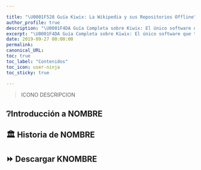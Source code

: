 ```yaml
---

title: "\U0001F528 Guía Kiwix: La Wikipedia y sus Repositorios Offline"
author_profile: true
description: "\U0001F4DA Guía Completa sobre Kiwix: El único software que te permite acceder a todo el conocimiento universal - incluso desconectado"
excerpt: "\U0001F4DA Guía Completa sobre Kiwix: El único software que te permite acceder a todo el conocimiento universal - incluso desconectado"
date: 2019-09-27 00:00:00
permalink:
canonical_URL:
toc: true
toc_label: "Contenidos"
toc_icon: user-ninja
toc_sticky: true

---
```


> ICONO DESCRIPCION

## ❔Introducción a  NOMBRE


## 🏛 Historia de NOMBRE


## ⏩ Descargar KNOMBRE

